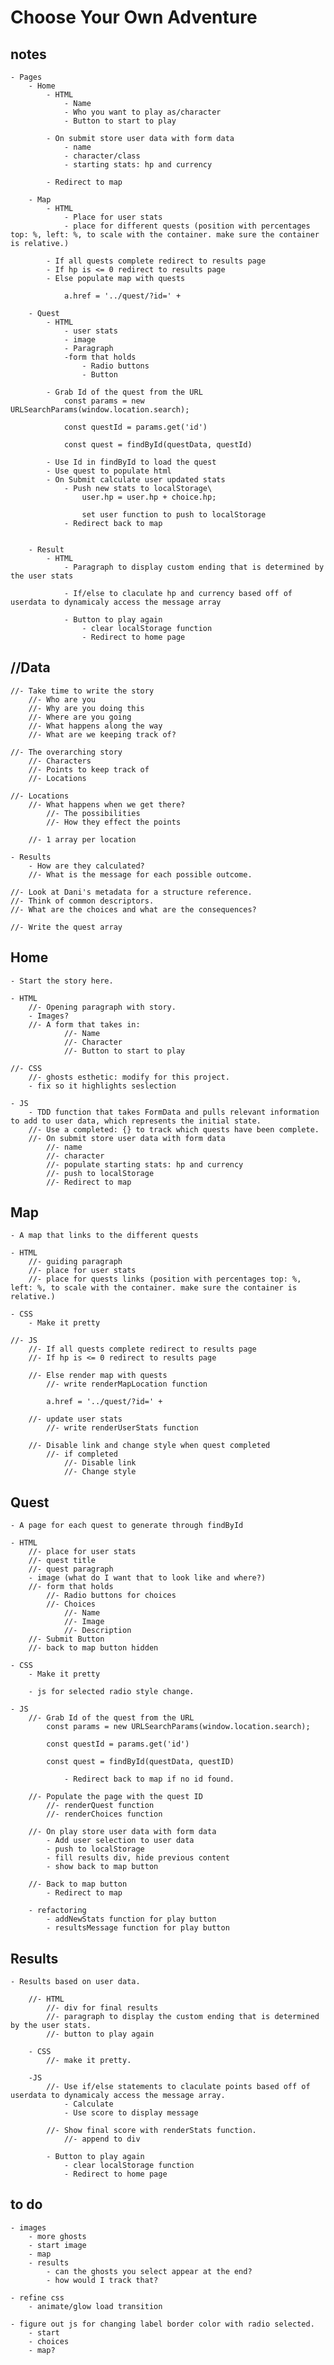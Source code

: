 # Choose Your Own Adventure 

## notes

    - Pages
        - Home
            - HTML
                - Name
                - Who you want to play as/character
                - Button to start to play

            - On submit store user data with form data
                - name
                - character/class
                - starting stats: hp and currency

            - Redirect to map

        - Map
            - HTML
                - Place for user stats
                - place for different quests (position with percentages top: %, left: %, to scale with the container. make sure the container is relative.)

            - If all quests complete redirect to results page
            - If hp is <= 0 redirect to results page
            - Else populate map with quests

                a.href = '../quest/?id=' + 

        - Quest
            - HTML
                - user stats
                - image
                - Paragraph
                -form that holds
                    - Radio buttons
                    - Button

            - Grab Id of the quest from the URL
                const params = new URLSearchParams(window.location.search);

                const questId = params.get('id')

                const quest = findById(questData, questId)

            - Use Id in findById to load the quest
            - Use quest to populate html
            - On Submit calculate user updated stats
                - Push new stats to localStorage\
                    user.hp = user.hp + choice.hp;

                    set user function to push to localStorage
                - Redirect back to map


        - Result
            - HTML
                - Paragraph to display custom ending that is determined by the user stats

                - If/else to claculate hp and currency based off of userdata to dynamicaly access the message array

                - Button to play again 
                    - clear localStorage function
                    - Redirect to home page

## //Data

    //- Take time to write the story
        //- Who are you
        //- Why are you doing this
        //- Where are you going
        //- What happens along the way
        //- What are we keeping track of?

    //- The overarching story
        //- Characters
        //- Points to keep track of
        //- Locations

    //- Locations
        //- What happens when we get there?
            //- The possibilities
            //- How they effect the points

        //- 1 array per location

    - Results 
        - How are they calculated?
        //- What is the message for each possible outcome.

    //- Look at Dani's metadata for a structure reference.
    //- Think of common descriptors.
    //- What are the choices and what are the consequences?

    //- Write the quest array

## Home

    - Start the story here.

    - HTML
        //- Opening paragraph with story.
        - Images?
        //- A form that takes in:
                //- Name
                //- Character
                //- Button to start to play

    //- CSS
        //- ghosts esthetic: modify for this project.
        - fix so it highlights seslection

    - JS
        - TDD function that takes FormData and pulls relevant information to add to user data, which represents the initial state.
        //- Use a completed: {} to track which quests have been complete.
        //- On submit store user data with form data
            //- name
            //- character
            //- populate starting stats: hp and currency
            //- push to localStorage
            //- Redirect to map

## Map

    - A map that links to the different quests

    - HTML 
        //- guiding paragraph
        //- place for user stats
        //- place for quests links (position with percentages top: %, left: %, to scale with the container. make sure the container is relative.)

    - CSS
        - Make it pretty

    //- JS
        //- If all quests complete redirect to results page
        //- If hp is <= 0 redirect to results page

        //- Else render map with quests
            //- write renderMapLocation function

            a.href = '../quest/?id=' + 

        //- update user stats
            //- write renderUserStats function

        //- Disable link and change style when quest completed
            //- if completed
                //- Disable link
                //- Change style


## Quest

    - A page for each quest to generate through findById

    - HTML
        //- place for user stats
        //- quest title
        //- quest paragraph
        - image (what do I want that to look like and where?)
        //- form that holds
            //- Radio buttons for choices
            //- Choices
                //- Name
                //- Image
                //- Description
        //- Submit Button
        //- back to map button hidden

    - CSS
        - Make it pretty

        - js for selected radio style change.

    - JS
        //- Grab Id of the quest from the URL
            const params = new URLSearchParams(window.location.search);

            const questId = params.get('id')

            const quest = findById(questData, questID)

                - Redirect back to map if no id found.

        //- Populate the page with the quest ID
            //- renderQuest function
            //- renderChoices function

        //- On play store user data with form data
            - Add user selection to user data
            - push to localStorage
            - fill results div, hide previous content
            - show back to map button

        //- Back to map button
            - Redirect to map

        - refactoring
            - addNewStats function for play button
            - resultsMessage function for play button

## Results

    - Results based on user data.

        //- HTML
            //- div for final results
            //- paragraph to display the custom ending that is determined by the user stats.
            //- button to play again

        - CSS
            //- make it pretty.

        -JS
            //- Use if/else statements to claculate points based off of userdata to dynamicaly access the message array.
                - Calculate
                - Use score to display message

            //- Show final score with renderStats function.
                //- append to div

            - Button to play again 
                - clear localStorage function
                - Redirect to home page


## to do
    - images
        - more ghosts
        - start image
        - map
        - results
            - can the ghosts you select appear at the end?
            - how would I track that?

    - refine css
        - animate/glow load transition

    - figure out js for changing label border color with radio selected.
        - start
        - choices
        - map?